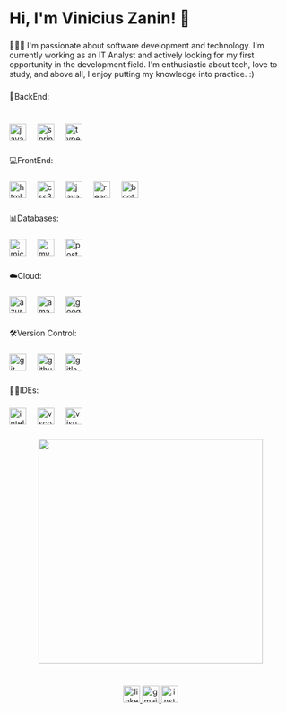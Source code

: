 <h1 align="left">Hi, I'm Vinicius Zanin! 👋</h1>

###

<p align="left">🧑🏻‍💻 I'm passionate about software development and technology. I'm currently working as an IT Analyst and actively looking for my first opportunity in the development field. I'm enthusiastic about tech, love to study, and above all, I enjoy putting my knowledge into practice. :)</p>

###

<p align="left">🔧BackEnd:</p>

###

<br clear="both">

<div align="left">
  <img src="https://skillicons.dev/icons?i=java" height="30" alt="java logo"  />
  <img width="12" />
  <img src="https://img.shields.io/badge/Spring-6DB33F?logo=spring&logoColor=black&style=for-the-badge" height="30" alt="spring logo"  />
  <img width="12" />
  <img src="https://img.shields.io/badge/TypeScript-3178C6?logo=typescript&logoColor=white&style=for-the-badge" height="30" alt="typescript logo"  />
</div>

###

<p align="left">💻FrontEnd:</p>

###

<div align="left">
  <img src="https://img.shields.io/badge/HTML5-E34F26?logo=html5&logoColor=white&style=for-the-badge" height="30" alt="html5 logo"  />
  <img width="12" />
  <img src="https://img.shields.io/badge/CSS3-1572B6?logo=css3&logoColor=white&style=for-the-badge" height="30" alt="css3 logo"  />
  <img width="12" />
  <img src="https://img.shields.io/badge/JavaScript-F7DF1E?logo=javascript&logoColor=black&style=for-the-badge" height="30" alt="javascript logo"  />
  <img width="12" />
  <img src="https://img.shields.io/badge/React-61DAFB?logo=react&logoColor=black&style=for-the-badge" height="30" alt="react logo"  />
  <img width="12" />
  <img src="https://img.shields.io/badge/Bootstrap-7952B3?logo=bootstrap&logoColor=white&style=for-the-badge" height="30" alt="bootstrap logo"  />
</div>

###

<p align="left">📊Databases:</p>

###

<div align="left">
  <img src="https://img.shields.io/badge/Microsoft SQL Server-CC2927?logo=microsoftsqlserver&logoColor=white&style=for-the-badge" height="30" alt="microsoftsqlserver logo"  />
  <img width="12" />
  <img src="https://img.shields.io/badge/MySQL-4479A1?logo=mysql&logoColor=white&style=for-the-badge" height="30" alt="mysql logo"  />
  <img width="12" />
  <img src="https://img.shields.io/badge/PostgreSQL-4169E1?logo=postgresql&logoColor=white&style=for-the-badge" height="30" alt="postgresql logo"  />
</div>

###

<p align="left">☁️Cloud:</p>

###

<div align="left">
  <img src="https://img.shields.io/badge/Microsoft Azure-0078D4?logo=microsoftazure&logoColor=white&style=for-the-badge" height="30" alt="azure logo"  />
  <img width="12" />
  <img src="https://img.shields.io/badge/Amazon AWS-232F3E?logo=amazonwebservices&logoColor=FF9900&style=for-the-badge" height="30" alt="amazonwebservices logo"  />
  <img width="12" />
  <img src="https://img.shields.io/badge/Google Cloud-4285F4?logo=googlecloud&logoColor=white&style=for-the-badge" height="30" alt="googlecloud logo"  />
</div>

###

<p align="left">🛠️Version Control:</p>

###

<div align="left">
  <img src="https://img.shields.io/badge/Git-F05032?logo=git&logoColor=white&style=for-the-badge" height="30" alt="git logo"  />
  <img width="12" />
  <img src="https://img.shields.io/badge/GitHub-181717?logo=github&logoColor=white&style=for-the-badge" height="30" alt="github logo"  />
  <img width="12" />
  <img src="https://img.shields.io/badge/GitLab-FC6D26?logo=gitlab&logoColor=black&style=for-the-badge" height="30" alt="gitlab logo"  />
</div>

###

<p align="left">🧑‍💻IDEs:</p>

###

<div align="left">
  <img src="https://img.shields.io/badge/IntelliJ IDEA-000000?logo=intellijidea&logoColor=white&style=for-the-badge" height="30" alt="intellij logo"  />
  <img width="12" />
  <img src="https://img.shields.io/badge/Visual Studio Code-007ACC?logo=visualstudiocode&logoColor=white&style=for-the-badge" height="30" alt="vscode logo"  />
  <img width="12" />
  <img src="https://img.shields.io/badge/Visual Studio-5C2D91?logo=visualstudio&logoColor=white&style=for-the-badge" height="30" alt="visualstudio logo"  />
</div>

###

<div align="center">
  <img height="400" src="https://i.gifer.com/Z5aE.gif"  />
</div>

###

<br clear="both">

<div align="center">
  <a href="https://www.linkedin.com/in/viniciuszanin/" target="_blank">
    <img src="https://img.shields.io/static/v1?message=LinkedIn&logo=linkedin&label=&color=0077B5&logoColor=white&labelColor=&style=for-the-badge" height="30" alt="linkedin logo"  />
  </a>
  <a href="vinizaincontato@gmail.com" target="_blank">
    <img src="https://img.shields.io/static/v1?message=Gmail&logo=gmail&label=&color=D14836&logoColor=white&labelColor=&style=for-the-badge" height="30" alt="gmail logo"  />
  </a>
  <a href="https://www.instagram.com/vinnizanin/" target="_blank">
    <img src="https://img.shields.io/static/v1?message=Instagram&logo=instagram&label=&color=E4405F&logoColor=white&labelColor=&style=for-the-badge" height="30" alt="instagram logo"  />
  </a>
</div>

###
